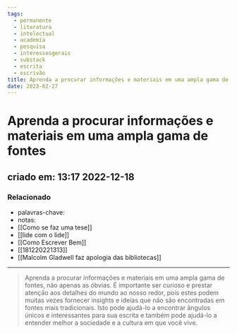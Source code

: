 ```yaml
---
tags:
  - permanente
  - literatura
  - intelectual
  - academia
  - pesquisa
  - interessesgerais
  - substack
  - escrita
  - escrivão
title: Aprenda a procurar informações e materiais em uma ampla gama de fontes
date: 2023-02-27
---
```


# Aprenda a procurar informações e materiais em uma ampla gama de fontes

## criado em: 13:17 2022-12-18

### Relacionado

- palavras-chave: 
- notas: 
- [[Como se faz uma tese]]
- [[lide com o lide]]
- [[Como Escrever Bem]]
- [[181220221313]]
- [[Malcolm Gladwell faz apologia das bibliotecas]]

---

>Aprenda a procurar informações e materiais em uma ampla gama de fontes, não apenas as óbvias. É importante ser curioso e prestar atenção aos detalhes do mundo ao nosso redor, pois estes podem muitas vezes fornecer insights e ideias que não são encontradas em fontes mais tradicionais. Isto pode ajudá-lo a encontrar ângulos únicos e interessantes para sua escrita e também pode ajudá-lo a entender melhor a sociedade e a cultura em que você vive.
